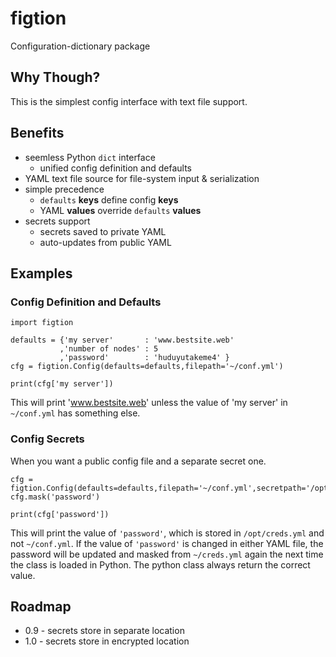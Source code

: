 # figtion

Configuration-dictionary package

## Why Though?

This is the simplest config interface with text file support.

## Benefits

  * seemless Python `dict` interface
    * unified config definition and defaults
  * YAML text file source for file-system input & serialization
  * simple precedence
    * `defaults` **keys** define config **keys**
    * YAML **values** override `defaults` **values**
  * secrets support
    * secrets saved to private YAML
    * auto-updates from public YAML

## Examples

### Config Definition and Defaults

    import figtion

    defaults = {'my server'       : 'www.bestsite.web'
               ,'number of nodes' : 5
               ,'password'        : 'huduyutakeme4' }
    cfg = figtion.Config(defaults=defaults,filepath='~/conf.yml')

    print(cfg['my server'])  

This will print 'www.bestsite.web' unless the value of 'my server' in `~/conf.yml` has something else.

### Config Secrets

When you want a public config file and a separate secret one.

    cfg = figtion.Config(defaults=defaults,filepath='~/conf.yml',secretpath='/opt/creds.yml')
    cfg.mask('password')

    print(cfg['password'])

This will print the value of `'password'`, which is stored in `/opt/creds.yml` and not `~/conf.yml`. If the value of `'password'` is changed in either YAML file, the password will be updated and masked from `~/creds.yml` again the next time the class is loaded in Python.
The python class always return the correct value.

## Roadmap

  * 0.9 - secrets store in separate location
  * 1.0 - secrets store in encrypted location

